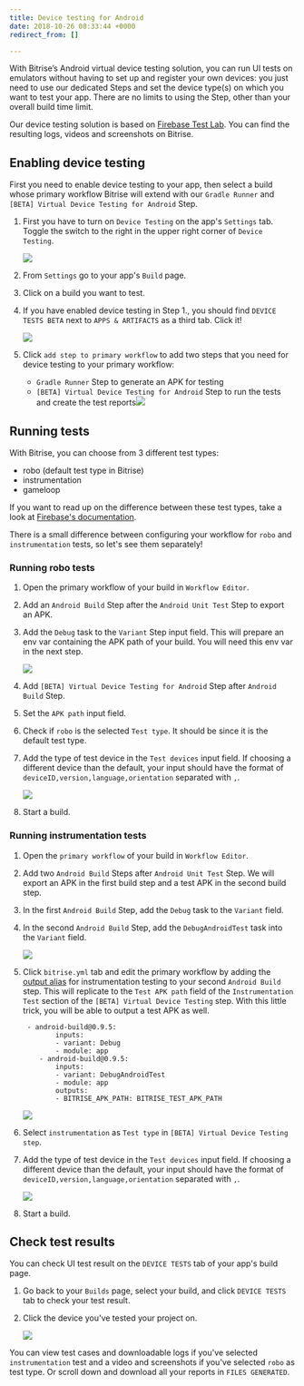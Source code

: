 ```yaml
---
title: Device testing for Android
date: 2018-10-26 08:33:44 +0000
redirect_from: []

---
```

With Bitrise’s Android virtual device testing solution, you can run UI tests on emulators without having to set up and register your own devices: you just need to use our dedicated Steps and set the device type(s) on which you want to test your app. There are no limits to using the Step, other than your overall build time limit.

Our device testing solution is based on [Firebase Test Lab](https://firebase.google.com/docs/test-lab/). You can find the resulting logs, videos and screenshots on Bitrise.

## Enabling device testing

First you need to enable device testing to your app, then select a build whose primary workflow Bitrise will extend with our `Gradle Runner` and `[BETA] Virtual Device Testing for Android` Step.

1. First you have to turn on `Device Testing` on the app's `Settings` tab. Toggle the switch to the right in the upper right corner of `Device Testing`.

   ![](/img/settings-device-testing.png)
2. From `Settings` go to your app's `Build` page.
3. Click on a build you want to test.
4. If you have enabled device testing in Step 1., you should find `DEVICE TESTS BETA` next to `APPS & ARTIFACTS` as a third tab. Click it!

   ![](/img/build-device-test.jpg)
5. Click `add step to primary workflow` to add two steps that you need for device testing to your primary workflow:
   * `Gradle Runner` Step to generate an APK for testing
   * `[BETA] Virtual Device Testing for Android` Step to run the tests and create the test reports![](/img/primary-virtual-device.png)

## Running tests

With Bitrise, you can choose from 3 different test types:

* robo (default test type in Bitrise)
* instrumentation
* gameloop

If you want to read up on the difference between these test types, take a look at [Firebase's documentation](https://firebase.google.com/docs/test-lab/android/overview).

There is a small difference between configuring your workflow for `robo` and `instrumentation` tests, so let's see them separately!

### Running robo tests

1. Open the primary workflow of your build in `Workflow Editor`.
2. Add an `Android Build` Step after the `Android Unit Test` Step to export an APK.
3. Add the `Debug` task to the `Variant` Step input field. This will prepare an env var containing the APK path of your build. You will need this env var in the next step.

   ![](/img/robo-test.png)
4. Add `[BETA] Virtual Device Testing for Android` Step after `Android Build` Step.
5. Set the `APK path` input field.
6. Check if `robo` is the selected `Test type`. It should be since it is the default test type.
7. Add the type of test device in the `Test devices` input field. If choosing a different device than the default, your input should have the format of `deviceID,version,language,orientation` separated with `,`.

   ![](/img/test-devices.png)
8. Start a build.

### Running instrumentation tests

1. Open the `primary workflow` of your build in `Workflow Editor`.
2. Add two `Android Build` Steps after `Android Unit Test` Step. We will export an APK in the first build step and a test APK in the second build step.
3. In the first `Android Build` Step, add the `Debug` task to the `Variant` field.
4. In the second `Android Build` Step, add the `DebugAndroidTest` task into the `Variant` field.

   ![](/img/instrumentation-test-1.png)
5. Click `bitrise.yml` tab and edit the primary workflow by adding the [output alias](https://devcenter.bitrise.io/bitrise-cli/step-outputs/#exporting-step-outputs-in-output-aliases/) for instrumentation testing to your second `Android Build` step. This will replicate to the `Test APK path` field of the `Instrumentation Test` section of the `[BETA] Virtual Device Testing` step. With this little trick, you will be able to output a test APK as well.

        - android-build@0.9.5:
               inputs:
               - variant: Debug
               - module: app
           - android-build@0.9.5:
               inputs:
               - variant: DebugAndroidTest
               - module: app
               outputs:
               - BITRISE_APK_PATH: BITRISE_TEST_APK_PATH

   ![](/img/virtual-device.png)
6. Select `instrumentation` as `Test type` in `[BETA] Virtual Device Testing step`.
7. Add the type of test device in the `Test devices` input field. If choosing a different device than the default, your input should have the format of  `deviceID,version,language,orientation` separated with `,`.

   ![](/img/instrumentation-test.png)
8. Start a build.

## Check test results

You can check UI test result on the `DEVICE TESTS` tab of your app's build page.

1. Go back to your `Builds` page, select your build, and click `DEVICE TESTS` tab to check your test result.
2. Click the device you've tested your project on.

   ![](/img/device-test-page.jpg)

You can view test cases and downloadable logs if you've selected `instrumentation` test and a video and screenshots if you've selected `robo` as test type. Or scroll down and download all your reports in `FILES GENERATED`.